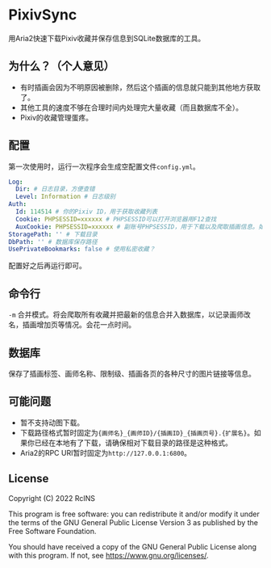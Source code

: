 # PixivSync

用Aria2快速下载Pixiv收藏并保存信息到SQLite数据库的工具。

## 为什么？（个人意见）

* 有时插画会因为不明原因被删除，然后这个插画的信息就只能到其他地方获取了。
* 其他工具的速度不够在合理时间内处理完大量收藏（而且数据库不全）。
* Pixiv的收藏管理蛋疼。

## 配置

第一次使用时，运行一次程序会生成空配置文件`config.yml`。

```yaml
Log:
  Dir: # 日志目录，方便查错
  Level: Information # 日志级别
Auth:
  Id: 114514 # 你的Pixiv ID，用于获取收藏列表
  Cookie: PHPSESSID=xxxxxx # PHPSESSID可以打开浏览器用F12查找
  AuxCookie: PHPSESSID=xxxxxx # 副账号PHPSESSID，用于下载以及爬取插画信息。如果你有小号可以填上小号的PHPSESSID，防止大号因为访问过多被Pixiv警告或者封了。
StoragePath: '' # 下载目录
DbPath: '' # 数据库保存路径
UsePrivateBookmarks: false # 使用私密收藏？
```

配置好之后再运行即可。

## 命令行

`-m` 合并模式。将会爬取所有收藏并把最新的信息合并入数据库，以记录画师改名，插画增加页等情况。会花一点时间。

## 数据库

保存了插画标签、画师名称、限制级、插画各页的各种尺寸的图片链接等信息。

## 可能问题

* 暂不支持动图下载。
* 下载路径格式暂时固定为`{画师名}_{画师ID}/{插画ID}_{插画页号}.{扩展名}`。如果你已经在本地有了下载，请确保相对下载目录的路径是这种格式。
* Aria2的RPC URI暂时固定为`http://127.0.0.1:6800`。

## License

Copyright (C) 2022 RcINS

This program is free software: you can redistribute it and/or modify
it under the terms of the GNU General Public License Version 3 as published by
the Free Software Foundation.

You should have received a copy of the GNU General Public License
along with this program.  If not, see <https://www.gnu.org/licenses/>.
